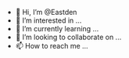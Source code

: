 - 👋 Hi, I’m @Eastden
- 👀 I’m interested in ...
- 🌱 I’m currently learning ...
- 💞️ I’m looking to collaborate on ...
- 📫 How to reach me ...

<!---
Eastden/Eastden is a ✨ special ✨ repository because its `README.md` (this file) appears on your GitHub profile.
You can click the Preview link to take a look at your changes.
--->
